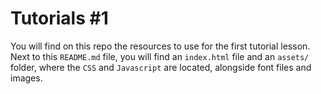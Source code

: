 # Tutorials #1

You will find on this repo the resources to use for the first tutorial lesson. Next to this `README.md` file, you will find an `index.html` file and an `assets/` folder, where the `CSS` and `Javascript` are located, alongside font files and images.
